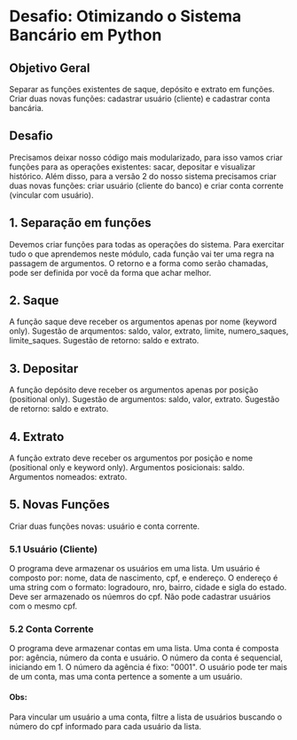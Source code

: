 # Desafio: Otimizando o Sistema Bancário em Python

## Objetivo Geral
Separar as funções existentes de saque, depósito e extrato em funções. 
Criar duas novas funções: cadastrar usuário (cliente) e cadastrar conta bancária.

## Desafio
Precisamos deixar nosso código mais modularizado, para isso vamos criar funções para as operações existentes: sacar,
depositar e visualizar histórico. 
Além disso, para a versão 2 do nosso sistema precisamos criar duas novas funções: criar
usuário (cliente do banco) e criar conta corrente (vincular com usuário).

## 1. Separação em funções
Devemos criar funções para todas as operações do sistema.
Para exercitar tudo o que aprendemos neste módulo, cada função vai ter uma regra na passagem de argumentos. 
O retorno e a forma como serão chamadas, pode ser definida por você da forma que achar melhor.

## 2. Saque
A função saque deve receber os argumentos apenas por nome (keyword only). 
Sugestão de arqumentos: saldo, valor, extrato, limite, numero_saques, limite_saques. 
Sugestão de retorno: saldo e extrato.

## 3. Depositar
A função depósito deve receber os argumentos apenas por posição (positional only). 
Sugestão de argumentos: saldo, valor, extrato. 
Sugestão de retorno: saldo e extrato.

## 4. Extrato
A função extrato deve receber os argumentos por posição e nome (positional only e keyword only). 
Argumentos posicionais: saldo.
Argumentos nomeados: extrato.

## 5. Novas Funções
Criar duas funções novas: usuário e conta corrente.

### 5.1 Usuário (Cliente)
O programa deve armazenar os usuários em uma lista.
Um usuário é composto por: nome, data de nascimento, cpf, e endereço.
O endereço é uma string com o formato: logradouro, nro, bairro, cidade e sigla do estado. 
Deve ser armazenado os núemros do cpf.
Não pode cadastrar usuários com o mesmo cpf.

### 5.2 Conta Corrente
O programa deve armazenar contas em uma lista.
Uma conta é composta por: agência, número da conta e usuário.
O número da conta é sequencial, iniciando em 1.
O número da agência é fixo: "0001". 
O usuário pode ter mais de um conta, mas uma conta pertence a somente a um usuário.

#### Obs:
Para vincular um usuário a uma conta, filtre a lista de usuários buscando o número do cpf informado para cada usuário da lista.

